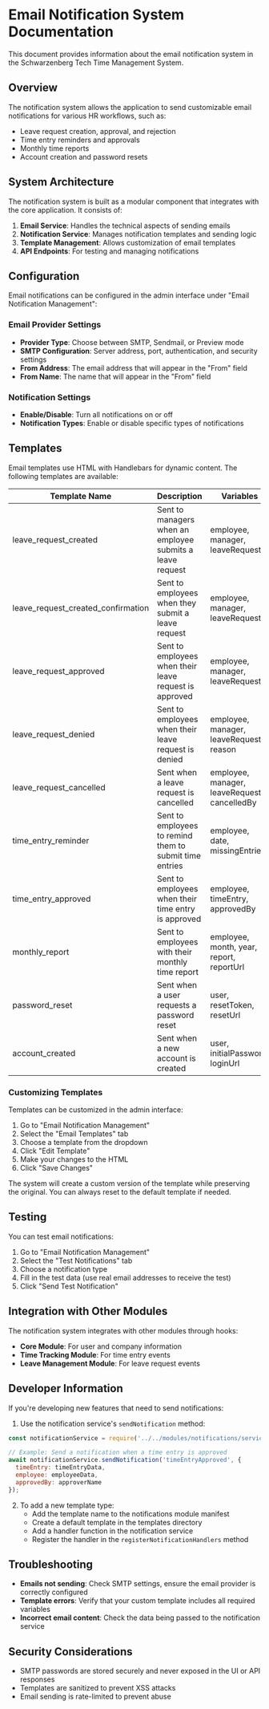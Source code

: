 # Email Notification System Documentation

This document provides information about the email notification system in the Schwarzenberg Tech Time Management System.

## Overview

The notification system allows the application to send customizable email notifications for various HR workflows, such as:

- Leave request creation, approval, and rejection
- Time entry reminders and approvals
- Monthly time reports
- Account creation and password resets

## System Architecture

The notification system is built as a modular component that integrates with the core application. It consists of:

1. **Email Service**: Handles the technical aspects of sending emails
2. **Notification Service**: Manages notification templates and sending logic
3. **Template Management**: Allows customization of email templates
4. **API Endpoints**: For testing and managing notifications

## Configuration

Email notifications can be configured in the admin interface under "Email Notification Management":

### Email Provider Settings

- **Provider Type**: Choose between SMTP, Sendmail, or Preview mode
- **SMTP Configuration**: Server address, port, authentication, and security settings
- **From Address**: The email address that will appear in the "From" field
- **From Name**: The name that will appear in the "From" field 

### Notification Settings

- **Enable/Disable**: Turn all notifications on or off
- **Notification Types**: Enable or disable specific types of notifications

## Templates

Email templates use HTML with Handlebars for dynamic content. The following templates are available:

| Template Name | Description | Variables |
|---------------|-------------|-----------|
| leave_request_created | Sent to managers when an employee submits a leave request | employee, manager, leaveRequest |
| leave_request_created_confirmation | Sent to employees when they submit a leave request | employee, manager, leaveRequest |
| leave_request_approved | Sent to employees when their leave request is approved | employee, manager, leaveRequest |
| leave_request_denied | Sent to employees when their leave request is denied | employee, manager, leaveRequest, reason |
| leave_request_cancelled | Sent when a leave request is cancelled | employee, manager, leaveRequest, cancelledBy |
| time_entry_reminder | Sent to employees to remind them to submit time entries | employee, date, missingEntries |
| time_entry_approved | Sent to employees when their time entry is approved | employee, timeEntry, approvedBy |
| monthly_report | Sent to employees with their monthly time report | employee, month, year, report, reportUrl |
| password_reset | Sent when a user requests a password reset | user, resetToken, resetUrl |
| account_created | Sent when a new account is created | user, initialPassword, loginUrl |

### Customizing Templates

Templates can be customized in the admin interface:

1. Go to "Email Notification Management"
2. Select the "Email Templates" tab
3. Choose a template from the dropdown
4. Click "Edit Template"
5. Make your changes to the HTML
6. Click "Save Changes"

The system will create a custom version of the template while preserving the original. You can always reset to the default template if needed.

## Testing

You can test email notifications:

1. Go to "Email Notification Management"
2. Select the "Test Notifications" tab
3. Choose a notification type
4. Fill in the test data (use real email addresses to receive the test)
5. Click "Send Test Notification"

## Integration with Other Modules

The notification system integrates with other modules through hooks:

- **Core Module**: For user and company information
- **Time Tracking Module**: For time entry events
- **Leave Management Module**: For leave request events

## Developer Information

If you're developing new features that need to send notifications:

1. Use the notification service's `sendNotification` method:

```javascript
const notificationService = require('../../modules/notifications/services/notificationService');

// Example: Send a notification when a time entry is approved
await notificationService.sendNotification('timeEntryApproved', {
  timeEntry: timeEntryData,
  employee: employeeData,
  approvedBy: approverName
});
```

2. To add a new template type:
   - Add the template name to the notifications module manifest
   - Create a default template in the templates directory
   - Add a handler function in the notification service
   - Register the handler in the `registerNotificationHandlers` method

## Troubleshooting

- **Emails not sending**: Check SMTP settings, ensure the email provider is correctly configured
- **Template errors**: Verify that your custom template includes all required variables
- **Incorrect email content**: Check the data being passed to the notification service

## Security Considerations

- SMTP passwords are stored securely and never exposed in the UI or API responses
- Templates are sanitized to prevent XSS attacks
- Email sending is rate-limited to prevent abuse